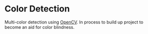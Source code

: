 # Color Detection
 
Multi-color detection using [OpenCV](https://github.com/opencv/opencv). In process to build up project to become an aid for color blindness.
